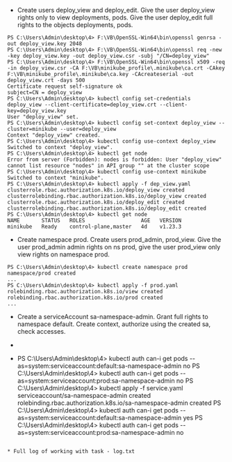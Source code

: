 * Create users deploy_view and deploy_edit. Give the user deploy_view rights only to view deployments, pods. Give the user deploy_edit full rights to the objects deployments, pods. 
```
PS C:\Users\Admin\desktop\4> F:\VB\OpenSSL-Win64\bin\openssl genrsa -out deploy_view.key 2048
PS C:\Users\Admin\desktop\4> F:\VB\OpenSSL-Win64\bin\openssl req -new -key deploy_view.key -out deploy_view.csr -subj "/CN=deploy_view"
PS C:\Users\Admin\desktop\4> F:\VB\OpenSSL-Win64\bin\openssl x509 -req -in deploy_view.csr -CA F:\VB\minikube_profile\.minikube\ca.crt -CAkey F:\VB\minikube_profile\.minikube\ca.key -CAcreateserial -out deploy_view.crt -days 500
Certificate request self-signature ok
subject=CN = deploy_view
PS C:\Users\Admin\desktop\4> kubectl config set-credentials deploy_view --client-certificate=deploy_view.crt --client-key=deploy_view.key
User "deploy_view" set.
PS C:\Users\Admin\desktop\4> kubectl config set-context deploy_view --cluster=minikube --user=deploy_view
Context "deploy_view" created.
PS C:\Users\Admin\desktop\4> kubectl config use-context deploy_view
Switched to context "deploy_view".
PS C:\Users\Admin\desktop\4> kubectl get node
Error from server (Forbidden): nodes is forbidden: User "deploy_view" cannot list resource "nodes" in API group "" at the cluster scope
PS C:\Users\Admin\desktop\4> kubectl config use-context minikube
Switched to context "minikube".
PS C:\Users\Admin\desktop\4> kubectl apply -f dep_view.yaml
clusterrole.rbac.authorization.k8s.io/deploy_view created
clusterrolebinding.rbac.authorization.k8s.io/deploy_view created
clusterrole.rbac.authorization.k8s.io/deploy_edit created
clusterrolebinding.rbac.authorization.k8s.io/deploy_edit created
PS C:\Users\Admin\desktop\4> kubectl get node
NAME       STATUS   ROLES                  AGE   VERSION
minikube   Ready    control-plane,master   4d    v1.23.3
```
* Create namespace prod. Create users prod_admin, prod_view. Give the user prod_admin admin rights on ns prod, give the user prod_view only view rights on namespace prod.
 ```
PS C:\Users\Admin\desktop\4> kubectl create namespace prod
namespace/prod created
...
PS C:\Users\Admin\desktop\4> kubectl apply -f prod.yaml
rolebinding.rbac.authorization.k8s.io/view created
rolebinding.rbac.authorization.k8s.io/prod created
...
```
* Create a serviceAccount sa-namespace-admin. Grant full rights to namespace default. Create context, authorize using the created sa, check accesses.
* ```
* PS C:\Users\Admin\desktop\4> kubectl auth can-i get pods --as=system:serviceaccount:default:sa-namespace-admin
no
PS C:\Users\Admin\desktop\4> kubectl auth can-i get pods --as=system:serviceaccount:prod:sa-namespace-admin
no
PS C:\Users\Admin\desktop\4> kubectl apply -f service.yaml
serviceaccount/sa-namespace-admin created
rolebinding.rbac.authorization.k8s.io/sa-namespace-admin created
PS C:\Users\Admin\desktop\4> kubectl auth can-i get pods --as=system:serviceaccount:default:sa-namespace-admin
yes
PS C:\Users\Admin\desktop\4> kubectl auth can-i get pods --as=system:serviceaccount:prod:sa-namespace-admin
no
```

* Full log of working with task - log.txt
